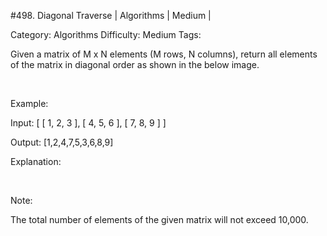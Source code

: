 #498. Diagonal Traverse | Algorithms | Medium | 

Category: Algorithms
Difficulty: Medium
Tags: 

Given a matrix of M x N elements (M rows, N columns), return all elements of the matrix in diagonal order as shown in the below image.

 

Example:


Input:
[
 [ 1, 2, 3 ],
 [ 4, 5, 6 ],
 [ 7, 8, 9 ]
]

Output:  [1,2,4,7,5,3,6,8,9]

Explanation:



 

Note:

The total number of elements of the given matrix will not exceed 10,000.

